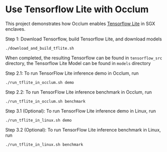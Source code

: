 # Use Tensorflow Lite with Occlum

This project demonstrates how Occlum enables [Tensorflow Lite](https://www.tensorflow.org/lite) in SGX enclaves.

Step 1: Download Tensorflow, build Tensorflow Lite, and download models
```
./download_and_build_tflite.sh
```
When completed, the resulting Tensorflow can be found in `tensorflow_src` directory, the Tensorflow Lite Model can be found in `models` directory

Step 2.1: To run TensorFlow Lite inference demo in Occlum, run
```
./run_tflite_in_occlum.sh demo
```

Step 2.2: To run TensorFlow Lite inference benchmark in Occlum, run
```
./run_tflite_in_occlum.sh benchmark
```

Step 3.1 (Optional): To run TensorFlow Lite inference demo in Linux, run
```
./run_tflite_in_linux.sh demo
```

Step 3.2 (Optional): To run TensorFlow Lite inference benchmark in Linux, run
```
./run_tflite_in_linux.sh benchmark
```

